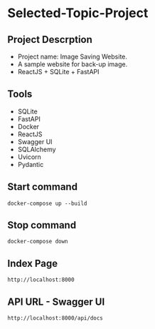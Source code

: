 # Selected-Topic-Project
## Project Descrption
  - Project name: Image Saving Website.
  - A sample website for back-up image.
  - ReactJS + SQLite + FastAPI
## Tools
  - SQLite
  - FastAPI
  - Docker
  - ReactJS
  - Swagger UI
  - SQLAlchemy
  - Uvicorn
  - Pydantic
## Start command
```
docker-compose up --build
```
## Stop command
```
docker-compose down
```
## Index Page
```
http://localhost:8000
```
## API URL - Swagger UI
```
http://localhost:8000/api/docs
```
